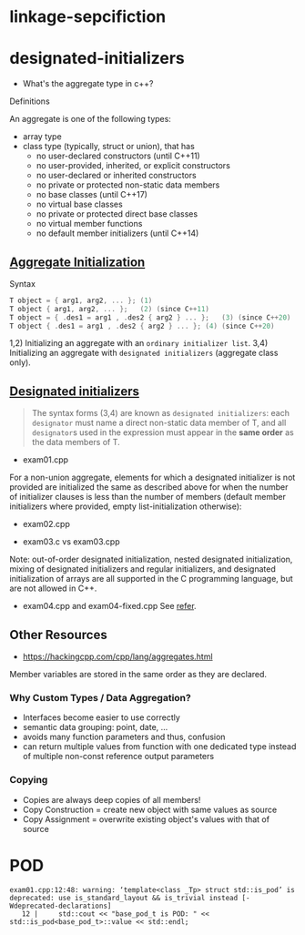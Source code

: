 
# linkage-sepcifiction


# designated-initializers
* What's the aggregate type in c++?

Definitions

An aggregate is one of the following types:

* array type
* class type (typically, struct or union), that has
    * no user-declared constructors (until C++11)
    * no user-provided, inherited, or explicit constructors
    * no user-declared or inherited constructors
    * no private or protected non-static data members
    * no base classes (until C++17)
    * no virtual base classes
    * no private or protected direct base classes
    * no virtual member functions
    * no default member initializers (until C++14)


## [Aggregate Initialization](https://en.cppreference.com/w/cpp/language/aggregate_initialization)
Syntax
```c++
T object = { arg1, arg2, ... };	(1)	
T object { arg1, arg2, ... };	(2)	(since C++11)
T object = { .des1 = arg1 , .des2 { arg2 } ... };	(3)	(since C++20)
T object { .des1 = arg1 , .des2 { arg2 } ... };	(4)	(since C++20)
```

1,2) Initializing an aggregate with an `ordinary initializer list`.
3,4) Initializing an aggregate with `designated initializers` (aggregate class only).

## [Designated initializers](https://en.cppreference.com/w/cpp/language/aggregate_initialization#Designated_initializers)

>  The syntax forms (3,4) are known as `designated initializers`: each `designator` must name a direct non-static data member of T, and all `designator`s used in the expression must appear in the **same order** as the data members of T.

* exam01.cpp

For a non-union aggregate, elements for which a designated initializer is not provided are initialized the same as described above for when the number of initializer clauses is less than the number of members (default member initializers where provided, empty list-initialization otherwise):

* exam02.cpp


* exam03.c vs exam03.cpp

Note: out-of-order designated initialization, nested designated initialization, mixing of designated initializers and regular initializers, and designated initialization of arrays are all supported in the C programming language, but are not allowed in C++.


* exam04.cpp and exam04-fixed.cpp
See [refer](https://stackoverflow.com/questions/58876020/designated-initializers-in-c20).

## Other Resources
* https://hackingcpp.com/cpp/lang/aggregates.html

Member variables are stored in the same order as they are declared.

### Why Custom Types / Data Aggregation?
* Interfaces become easier to use correctly
* semantic data grouping: point, date, …
* avoids many function parameters and thus, confusion
* can return multiple values from function with one dedicated type instead of multiple non-const reference output parameters

### Copying
* Copies are always deep copies of all members!
* Copy Construction = create new object with same values as source
* Copy Assignment = overwrite existing object's values with that of source

# POD

```
exam01.cpp:12:48: warning: ‘template<class _Tp> struct std::is_pod’ is deprecated: use is_standard_layout && is_trivial instead [-Wdeprecated-declarations]
   12 |     std::cout << "base_pod_t is POD: " << std::is_pod<base_pod_t>::value << std::endl;
```